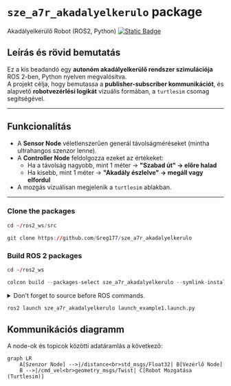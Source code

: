 # `sze_a7r_akadalyelkerulo` package
Akadályelkerülő Robot (ROS2, Python)  [![Static Badge](https://img.shields.io/badge/ROS_2-Humble-34aec5)](https://docs.ros.org/en/humble/)
## Leírás és rövid bemutatás

Ez a kis beadandó egy **autonóm akadályelkerülő rendszer szimulációja** ROS 2-ben, Python nyelven megvalósítva.  
A projekt célja, hogy bemutassa a **publisher-subscriber kommunikációt**, és alapvető **robotvezérlési logikát** vizuális formában, a `turtlesim` csomag segítségével.

---

## Funkcionalitás

- A **Sensor Node** véletlenszerűen generál távolságméréseket (mintha ultrahangos szenzor lenne).
- A **Controller Node** feldolgozza ezeket az értékeket:
  - Ha a távolság nagyobb, mint 1 méter → **"Szabad út" → előre halad**
  - Ha kisebb, mint 1 méter → **"Akadály észlelve" → megáll vagy elfordul**
- A mozgás vizuálisan megjelenik a `turtlesim` ablakban.

---

### Clone the packages
``` r
cd ~/ros2_ws/src
```
``` r
git clone https://github.com/Greg177/sze_a7r_akadalyelkerulo
```

### Build ROS 2 packages
``` r
cd ~/ros2_ws
```
``` r
colcon build --packages-select sze_a7r_akadalyelkerulo --symlink-install
```

<details>
<summary> Don't forget to source before ROS commands.</summary>

``` bash
source /opt/ros/humble/setup.bash
source ~/ros2_ws/install/setup.bash
```
</details>

``` r
ros2 launch sze_a7r_akadalyelkerulo launch_example1.launch.py
```

## Kommunikációs diagramm

A node-ok és topicok közötti adatáramlás a következő:

```mermaid
graph LR
    A[Szenzor Node] -->|/distance<br>std_msgs/Float32| B[Vezérlő Node]
    B -->|/cmd_vel<br>geometry_msgs/Twist| C[Robot Mozgatása (Turtlesim)]
